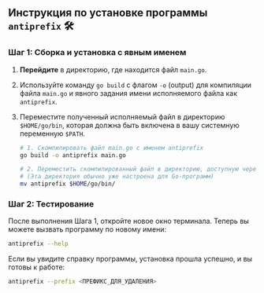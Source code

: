 ## Инструкция по установке программы `antiprefix` 🛠️

### Шаг 1: Сборка и установка с явным именем

1.  **Перейдите** в директорию, где находится файл `main.go`.

2.  Используйте команду `go build` с флагом `-o` (output) для компиляции файла `main.go` и явного задания имени исполняемого файла как `antiprefix`.

3.  Переместите полученный исполняемый файл в директорию `$HOME/go/bin`, которая должна быть включена в вашу системную переменную `$PATH`.

    ```bash
    # 1. Скомпилировать файл main.go с именем antiprefix
    go build -o antiprefix main.go

    # 2. Переместить скомпилированный файл в директорию, доступную через PATH
    # (Эта директория обычно уже настроена для Go-программ)
    mv antiprefix $HOME/go/bin/
    ```

### Шаг 2: Тестирование

После выполнения Шага 1, откройте новое окно терминала. Теперь вы можете вызвать программу по новому имени:

```bash
antiprefix --help
```

Если вы увидите справку программы, установка прошла успешно, и вы готовы к работе:

```bash
antiprefix --prefix <ПРЕФИКС_ДЛЯ_УДАЛЕНИЯ>
```